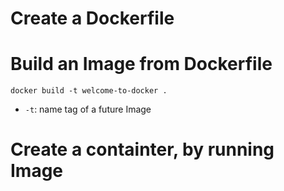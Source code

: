 # Create a Dockerfile

# Build an Image from Dockerfile
`docker build -t welcome-to-docker .`
- `-t`: name tag of a future Image

# Create a containter, by running Image
